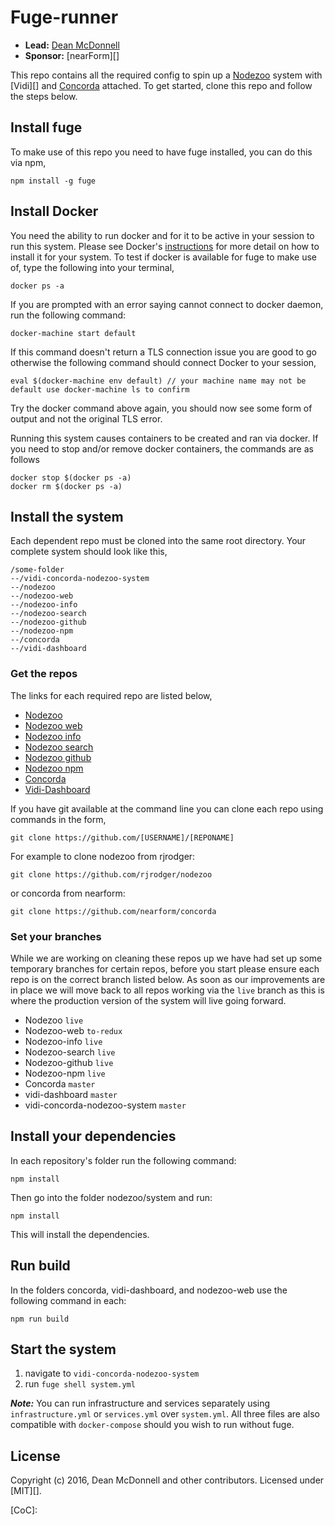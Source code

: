# Fuge-runner

- __Lead:__ [Dean McDonnell][Lead]
- __Sponsor:__ [nearForm][]

This repo contains all the required config to spin up a [Nodezoo][] system with [Vidi][] and [Concorda][] attached. To get started, clone this repo and follow the steps below.

## Install fuge
To make use of this repo you need to have fuge installed, you can do this via npm,

```
npm install -g fuge
```

## Install Docker
You need the ability to run docker and for it to be active in your session to run this system. Please see Docker's [instructions][docker] for more detail on how to install it for your system. To test if docker is available for fuge to make use of, type the following into your terminal,

```
docker ps -a
```
If you are prompted with an error saying cannot connect to docker daemon, run the following command:

```
docker-machine start default
```

If this command doesn't return a TLS connection issue you are good to go otherwise the following command should connect Docker to your session,

```
eval $(docker-machine env default) // your machine name may not be default use docker-machine ls to confirm
```
Try the docker command above again, you should now see some form of output and not the original TLS error.

Running this system causes containers to be created and ran via docker.
If you need to stop and/or remove docker containers, the commands are as follows
```
docker stop $(docker ps -a)
docker rm $(docker ps -a)
```

## Install the system
Each dependent repo must be cloned into the same root directory. Your complete system should look like this,

```
/some-folder
--/vidi-concorda-nodezoo-system
--/nodezoo
--/nodezoo-web
--/nodezoo-info
--/nodezoo-search
--/nodezoo-github
--/nodezoo-npm
--/concorda
--/vidi-dashboard
```

### Get the repos
The links for each required repo are listed below,

- [Nodezoo][]
- [Nodezoo web][]
- [Nodezoo info][]
- [Nodezoo search][]
- [Nodezoo github][]
- [Nodezoo npm][]
- [Concorda][]
- [Vidi-Dashboard][]

If you have git available at the command line you can clone each repo using commands in the form,
```
git clone https://github.com/[USERNAME]/[REPONAME]
```
For example to clone nodezoo from rjrodger:
```
git clone https://github.com/rjrodger/nodezoo
```
or concorda from nearform:
```
git clone https://github.com/nearform/concorda
```

### Set your branches
While we are working on cleaning these repos up we have had set up some temporary branches for certain repos, before you start please ensure each repo is on the correct branch listed below. As soon as our improvements are in place we will move back to all repos working via the `live` branch as this is where the production version of the system will live going forward.

- Nodezoo  `live`
- Nodezoo-web `to-redux`
- Nodezoo-info `live`
- Nodezoo-search `live`
- Nodezoo-github `live`
- Nodezoo-npm `live`
- Concorda `master`
- vidi-dashboard `master`
- vidi-concorda-nodezoo-system `master`

## Install your dependencies
In each repository's folder run the following command:
```
npm install
```
Then go into the folder nodezoo/system and run:
```
npm install
```
This will install the dependencies.

## Run build

In the folders concorda, vidi-dashboard, and nodezoo-web use the following command in each:
```
npm run build
```

## Start the system

1. navigate to `vidi-concorda-nodezoo-system`
2. run `fuge shell system.yml`

___Note:___ You can run infrastructure and services separately using `infrastructure.yml` or `services.yml` over `system.yml`. All three files are also compatible with `docker-compose` should you wish to run without fuge.


## License
Copyright (c) 2016, Dean McDonnell and other contributors.
Licensed under [MIT][].

[Nodezoo]: https://github.com/rjrodger/nodezoo
[Nodezoo web]: https://github.com/rjrodger/nodezoo-web
[Nodezoo info]: https://github.com/rjrodger/nodezoo-info
[Nodezoo search]: https://github.com/rjrodger/nodezoo-search
[Nodezoo github]: https://github.com/rjrodger/nodezoo-github
[Nodezoo npm]: https://github.com/rjrodger/nodezoo-npm
[Concorda]: https://github.com/nearform/concorda
[Vidi-Dashboard]: https://github.com/nearform/vidi-dashboard
[Lead]: https://github.com/mcdonnelldean
[CoC]:

[docker]: ./
